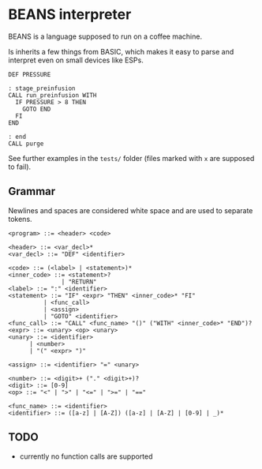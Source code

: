 # BEANS interpreter

BEANS is a language supposed to run on a coffee machine. 

Is inherits a few things from BASIC, which makes it easy to parse and interpret even on small devices like ESPs.

```
DEF PRESSURE

: stage_preinfusion
CALL run_preinfusion WITH
  IF PRESSURE > 8 THEN
    GOTO END
  FI
END

: end
CALL purge
```

See further examples in the `tests/` folder (files marked with `x` are supposed to fail).

## Grammar

Newlines and spaces are considered white space and are used to separate tokens.

```EBNF
<program> ::= <header> <code>

<header> ::= <var_decl>*
<var_decl> ::= "DEF" <identifier>

<code> ::= (<label> | <statement>)*
<inner_code> ::= <statement>?
               | "RETURN"
<label> ::= ":" <identifier>
<statement> ::= "IF" <expr> "THEN" <inner_code>* "FI"
          | <func_call>
          | <assign>
          | "GOTO" <identifier>
<func_call> ::= "CALL" <func_name> "()" ("WITH" <inner_code>* "END")?
<expr> ::= <unary> <op> <unary>
<unary> ::= <identifier>
      | <number>
      | "(" <expr> ")"

<assign> ::= <identifier> "=" <unary>

<number> ::= <digit>+ ("." <digit>+)?
<digit> ::= [0-9]
<op> ::= "<" | ">" | "<=" | ">=" | "=="

<func_name> ::= <identifier>
<identifier> ::= ([a-z] | [A-Z]) ([a-z] | [A-Z] | [0-9] | _)*
```

## TODO

- currently no function calls are supported
